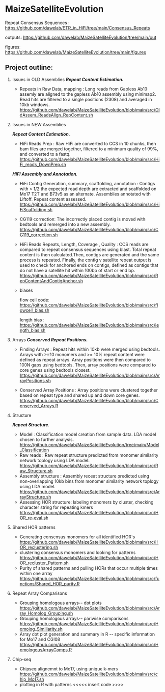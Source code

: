 # MaizeSatelliteEvolution


Repeat Consensus Sequences : https://github.com/dawelab/ETR_in_HiFi/tree/main/Consensus_Repeats

 outputs: https://github.com/dawelab/MaizeSatelliteEvolution/tree/main/out
 
 figures: https://github.com/dawelab/MaizeSatelliteEvolution/tree/main/figures 

 
## Project outline:
1. Issues in OLD Assemblies
**_Repeat Content Estimation._**
	- Repeats in Raw Data, mapping : Long reads from Gapless Ab10 assemly are aligned to the gapless Ab10 assembly using minimap2. Read hits are filtered to a single positions (2308) and averaged in 10kb windows.
https://github.com/dawelab/MaizeSatelliteEvolution/blob/main/src/OldAssem_ReadsAlign_RepContent.sh

2. Issues in NEW Assemblies
   
   **_Repeat Content Estimation._**
    - HiFi Reads Prep : Raw HiFi are converted to CCS in 10 chunks, then bam files are merged together, filtered to a minimum quality of 99%, and converted to a fastq.
      https://github.com/dawelab/MaizeSatelliteEvolution/blob/main/src/HiFi_reads_DownPrep.sh

   **_HiFi Assembly and Annotation._**
    - HiFi Contig Generation, summary, scaffolding, annotation : Contigs with > 1/2 the expected read depth are extracted and scaffolded on Mo17 T2T and B73v5 as an alternate. Assemblies annotated with Liftoff. Repeat content assessed.
      https://github.com/dawelab/MaizeSatelliteEvolution/blob/main/src/HiFiScaffolding.sh
    - 	CG119 correction: The incorrectly placed contig is moved with bedtools and remerged into a new assembly.
      https://github.com/dawelab/MaizeSatelliteEvolution/blob/main/src/CG119_correction.sh

    - HiFi Reads Repeats, Length, Coverage , Quality : CCS reads are compared to repeat consensus sequences using blast. Total repeat content is then calculated.Then, contigs are generated and the same process is repeated. Finally, the contig v satellite repeat output is used to check for anchored ends on contigs, defined as contigs that do not have a satellite hit within 100bp of start or end bp.
      https://github.com/dawelab/MaizeSatelliteEvolution/blob/main/src/RepContentAndContigAnchor.sh

    - biases
   
   		flow cell code: https://github.com/dawelab/MaizeSatelliteEvolution/blob/main/src/flowcell_bias.sh
   
   		length bias : https://github.com/dawelab/MaizeSatelliteEvolution/blob/main/src/length_bias.sh
      

4. Arrays
   **_Conserved Repeat Positions._**
   - Finding Arrays : Repeat hits within 10kb were merged using bedtools. Arrays with >=10 monomers and >= 10% repeat content were defined as repeat arrays. Array positions were then compared to 100N gaps using bedtools. Then, array positions were compared to core genes using bedtools closest.
     https://github.com/dawelab/MaizeSatelliteEvolution/blob/main/src/ArrayPositions.sh	
     
   - Conserved Array Positions : Array positions were clustered together based on repeat type and shared up and down core genes.
     https://github.com/dawelab/MaizeSatelliteEvolution/blob/main/src/Conserved_Arrays.R


5. Structure
   
   **_Repeat Structure._**
   
   - Model : Classification model creation from sample data. LDA model chosen to further analysis.
     https://github.com/dawelab/MaizeSatelliteEvolution/tree/main/Model_Classification
   - Raw reads : Raw repeat structure predicted from monomer similarity network toplogy using LDA model.
      https://github.com/dawelab/MaizeSatelliteEvolution/blob/main/src/Raw_Structure.sh
   - Assembly structure : Assembly reoeat structure predicted using non-overlapping 10kb bins from monomer similarity network toplogy using LDA model.
     https://github.com/dawelab/MaizeSatelliteEvolution/blob/main/src/ArrayStructure.sh
   - Assessing HOR structure: labeling monomers by cluster, checking character string for repeating kmers
     https://github.com/dawelab/MaizeSatelliteEvolution/blob/main/src/HOR_re-eval.sh
     
6. Shared HOR patterns
   - Generating consensus monomers for all identified HOR's
     https://github.com/dawelab/MaizeSatelliteEvolution/blob/main/src/HOR_reclustering.sh
   - clustering consensus monomers and looking for patterns
     https://github.com/dawelab/MaizeSatelliteEvolution/blob/main/src/HOR_recluster_Pattern.sh
   - Purity of shared patterns and pulling HORs that occur multiple times within one array
     https://github.com/dawelab/MaizeSatelliteEvolution/blob/main/src/functions/Shared_HOR_purity.R

7. Repeat Array Comparisons
   -   Grouping homologous arrays-- dot plots
	 https://github.com/dawelab/MaizeSatelliteEvolution/blob/main/src/Array_Homolog_Grouping.sh
   -   Grouping homologous arrays-- pariwise comparisons
    	https://github.com/dawelab/MaizeSatelliteEvolution/blob/main/src/Homolog_Similiarity.sh
    - Array dot plot generation and summary in R -- specific information for Mo17 and CG!08
      	https://github.com/dawelab/MaizeSatelliteEvolution/blob/main/src/HomologousArrayComps.R

8. Chip-seq
  	-  Chipseq alignemnt to Mo17, using unique k-mers
    	https://github.com/dawelab/MaizeSatelliteEvolution/blob/main/src/chip_Mo17.sh
	-  plotting in R with patterns
	 <<<<< insert code  >>>>
